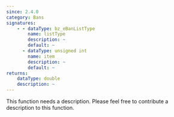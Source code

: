 ```yaml
---
since: 2.4.0
category: Bans
signatures:
    - - dataType: bz_eBanListType
        name: listType
        description: ~
        default: ~
      - dataType: unsigned int
        name: item
        description: ~
        default: ~
returns:
    dataType: double
    description: ~
---
```


This function needs a description. Please feel free to contribute a description to this function.
